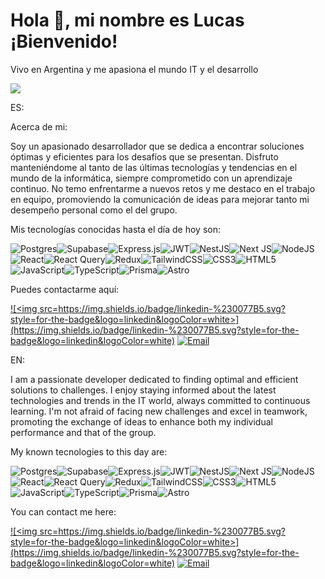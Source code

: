<h1>Hola 👋, mi nombre es Lucas ¡Bienvenido!</h1>

<p>Vivo en Argentina y me apasiona el mundo IT y el desarrollo</p>

![](https://github.com/Lucas-Ledesma/icons-gif/blob/main/21116158daaeb1459b4ec0758505e1ad.gif)


ES:

Acerca de mi:

Soy un apasionado desarrollador que se dedica a encontrar soluciones óptimas y eficientes para los desafíos que se presentan. Disfruto manteniéndome al tanto de las últimas tecnologías y tendencias en el mundo de la informática, siempre comprometido con un aprendizaje continuo. No temo enfrentarme a nuevos retos y me destaco en el trabajo en equipo, promoviendo la comunicación de ideas para mejorar tanto mi desempeño personal como el del grupo.

Mis tecnologías conocidas hasta el día de hoy son: 

![Postgres](https://img.shields.io/badge/postgres-%23316192.svg?style=for-the-badge&logo=postgresql&logoColor=white)![Supabase](https://img.shields.io/badge/Supabase-3ECF8E?style=for-the-badge&logo=supabase&logoColor=white)![Express.js](https://img.shields.io/badge/express.js-%23404d59.svg?style=for-the-badge&logo=express&logoColor=%2361DAFB)![JWT](https://img.shields.io/badge/JWT-black?style=for-the-badge&logo=JSON%20web%20tokens)![NestJS](https://img.shields.io/badge/nestjs-%23E0234E.svg?style=for-the-badge&logo=nestjs&logoColor=white)![Next JS](https://img.shields.io/badge/Next-black?style=for-the-badge&logo=next.js&logoColor=white)![NodeJS](https://img.shields.io/badge/node.js-6DA55F?style=for-the-badge&logo=node.js&logoColor=white)![React](https://img.shields.io/badge/react-%2320232a.svg?style=for-the-badge&logo=react&logoColor=%2361DAFB)![React Query](https://img.shields.io/badge/-React%20Query-FF4154?style=for-the-badge&logo=react%20query&logoColor=white)![Redux](https://img.shields.io/badge/redux-%23593d88.svg?style=for-the-badge&logo=redux&logoColor=white)![TailwindCSS](https://img.shields.io/badge/tailwindcss-%2338B2AC.svg?style=for-the-badge&logo=tailwind-css&logoColor=white)![CSS3](https://img.shields.io/badge/css3-%231572B6.svg?style=for-the-badge&logo=css3&logoColor=white)![HTML5](https://img.shields.io/badge/html5-%23E34F26.svg?style=for-the-badge&logo=html5&logoColor=white)![JavaScript](https://img.shields.io/badge/javascript-%23323330.svg?style=for-the-badge&logo=javascript&logoColor=%23F7DF1E)![TypeScript](https://img.shields.io/badge/typescript-%23007ACC.svg?style=for-the-badge&logo=typescript&logoColor=white)![Prisma](https://img.shields.io/badge/Prisma-3982CE?style=for-the-badge&logo=Prisma&logoColor=white)![Astro](https://img.shields.io/badge/Astro-0C1222?style=for-the-badge&logo=astro&logoColor=FDFDFE)

Puedes contactarme aquí:

<a href=https://www.linkedin.com/in/lucas-fidel-ledesma>![<img src=https://img.shields.io/badge/linkedin-%230077B5.svg?style=for-the-badge&logo=linkedin&logoColor=white>](https://img.shields.io/badge/linkedin-%230077B5.svg?style=for-the-badge&logo=linkedin&logoColor=white)<a> [![Email](https://img.shields.io/badge/email-%23D14836.svg?style=for-the-badge&logo=gmail&logoColor=white)](mailto:lucasfidel99@gmail.com) 

EN:

I am a passionate developer dedicated to finding optimal and efficient solutions to challenges. I enjoy staying informed about the latest technologies and trends in the IT world, always committed to continuous learning. I'm not afraid of facing new challenges and excel in teamwork, promoting the exchange of ideas to enhance both my individual performance and that of the group.

My known tecnologies to this day are:

![Postgres](https://img.shields.io/badge/postgres-%23316192.svg?style=for-the-badge&logo=postgresql&logoColor=white)![Supabase](https://img.shields.io/badge/Supabase-3ECF8E?style=for-the-badge&logo=supabase&logoColor=white)![Express.js](https://img.shields.io/badge/express.js-%23404d59.svg?style=for-the-badge&logo=express&logoColor=%2361DAFB)![JWT](https://img.shields.io/badge/JWT-black?style=for-the-badge&logo=JSON%20web%20tokens)![NestJS](https://img.shields.io/badge/nestjs-%23E0234E.svg?style=for-the-badge&logo=nestjs&logoColor=white)![Next JS](https://img.shields.io/badge/Next-black?style=for-the-badge&logo=next.js&logoColor=white)![NodeJS](https://img.shields.io/badge/node.js-6DA55F?style=for-the-badge&logo=node.js&logoColor=white)![React](https://img.shields.io/badge/react-%2320232a.svg?style=for-the-badge&logo=react&logoColor=%2361DAFB)![React Query](https://img.shields.io/badge/-React%20Query-FF4154?style=for-the-badge&logo=react%20query&logoColor=white)![Redux](https://img.shields.io/badge/redux-%23593d88.svg?style=for-the-badge&logo=redux&logoColor=white)![TailwindCSS](https://img.shields.io/badge/tailwindcss-%2338B2AC.svg?style=for-the-badge&logo=tailwind-css&logoColor=white)![CSS3](https://img.shields.io/badge/css3-%231572B6.svg?style=for-the-badge&logo=css3&logoColor=white)![HTML5](https://img.shields.io/badge/html5-%23E34F26.svg?style=for-the-badge&logo=html5&logoColor=white)![JavaScript](https://img.shields.io/badge/javascript-%23323330.svg?style=for-the-badge&logo=javascript&logoColor=%23F7DF1E)![TypeScript](https://img.shields.io/badge/typescript-%23007ACC.svg?style=for-the-badge&logo=typescript&logoColor=white)![Prisma](https://img.shields.io/badge/Prisma-3982CE?style=for-the-badge&logo=Prisma&logoColor=white)![Astro](https://img.shields.io/badge/Astro-0C1222?style=for-the-badge&logo=astro&logoColor=FDFDFE)


You can contact me here: 

<a href=https://www.linkedin.com/in/lucas-fidel-ledesma>![<img src=https://img.shields.io/badge/linkedin-%230077B5.svg?style=for-the-badge&logo=linkedin&logoColor=white>](https://img.shields.io/badge/linkedin-%230077B5.svg?style=for-the-badge&logo=linkedin&logoColor=white)<a> [![Email](https://img.shields.io/badge/email-%23D14836.svg?style=for-the-badge&logo=gmail&logoColor=white)](mailto:lucasfidel99@gmail.com) 
